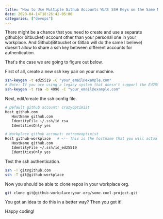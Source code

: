 ```yaml
---
title: "How to Use Multiple Github Accounts With SSH Keys on the Same Machine"
date: 2023-04-14T18:26:42-05:00
categories: ["devops"]
---
```


There might be a chance that you need to create and use a separate github(or bitbucket) account other than your personal one in your workplace. And Github(Bitbucket or Gitlab will do the same I believe) doesn't allow to share a ssh key between different accounts for authentication.

That's the case we are going to figure out below.

First of all, create a new ssh key pair on your machine.

```bash
ssh-keygen -t ed25519 -C "your_email@example.com"
# Note: If you are using a legacy system that doesn't support the Ed25519 algorithm, use:
ssh-keygen -t rsa -b 4096 -C "your_email@example.com"
```

Next, edit/create the ssh config file.

```bash
# Default github account: crazyoptimist
Host github.com
   HostName github.com
   IdentityFile ~/.ssh/id_rsa
   IdentitiesOnly yes

# Workplace github account: extremeoptimist
Host github-workplace   # <-- This is the hostname that you will actually add by `git remote add`
   HostName github.com
   IdentityFile ~/.ssh/id_ed25519
   IdentitiesOnly yes
```

Test the ssh authentication.

```bash
ssh -T git@github.com
ssh -T git@github-workplace
```

Now you should be able to clone repos in your workplace org.

```bash
git clone git@github-workplace:your-org/some-cool-project.git
```

You got an idea to do this in a better way? Then you got it!

Happy coding!
